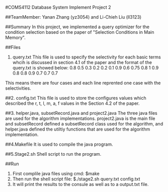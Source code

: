 #COMS4112 Database System Implement Project 2

##TeamMember: Yanan Zhang (yz3054) and Li-Chieh Liu (ll3123)


##Summary 
In this project, we implemented a query optimizer for the condition selection based on the paper of "Selection Conditions in Main Memory". 


##Files
1. query.txt
This file is used to specify the selectivity for each basic terms whcih is discussed in section 4.1 of the paper and the format of the query.txt is showed below:
0.8 0.5 0.3 0.2
0.2 0.1 0.9
0.6 0.75 0.8 1 0.9
0.8 0.8 0.9 0.7 0.7 0.7

This means there are four cases and each line reprented one case with the selectivities. 

##2. config.txt
This file is used to store the configures values which described the r, t, l, m, a, f values in the Section 4.2 of the paper. 

##3. helper.java, subsetRecord.java and project2.java
The three java files are used for the algorithm implementations. project2.java is the main file and subsetRecord defined a subsetRecord class used for the algorithm, and helper.java defined the utiltiy functions that are used for the algorithm implementation. 

##4.Makefile
It is used to compile the java program. 

##5.Stage2.sh
Shell script to run the program.

##Run
1. First complile java files using cmd: $make
2. Then run the shell script file: $./stage2.sh query.txt config.txt
3. It will print the results to the consule as well as to a output.txt file. 

